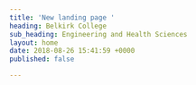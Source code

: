 ```yaml
---
title: 'New landing page '
heading: Belkirk College
sub_heading: Engineering and Health Sciences
layout: home
date: 2018-08-26 15:41:59 +0000
published: false

---
```

